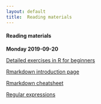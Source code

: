 ```yaml
---
layout: default
title:  Reading materials
---
```


#### Reading materials

**Monday 2019-09-20**

[Detailed exercises in R for beginners][1]

[Rmarkdown introduction page][2]

[Rmarkdown cheatsheet][3]

[Regular expressions][4]

[1]: https://cran.r-project.org/doc/contrib/Paradis-rdebuts_en.pdf
[2]: https://rmarkdown.rstudio.com/
[3]: https://www.rstudio.com/wp-content/uploads/2015/02/rmarkdown-cheatsheet.pdf
[4]: http://www.rexegg.com/regex-quickstart.html#ref
